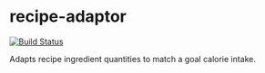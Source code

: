 # recipe-adaptor

[![Build Status](https://travis-ci.org/ainhoaL/recipe-adaptor.svg?branch=master)](https://travis-ci.org/ainhoaL/recipe-adaptor)

Adapts recipe ingredient quantities to match a goal calorie intake.

